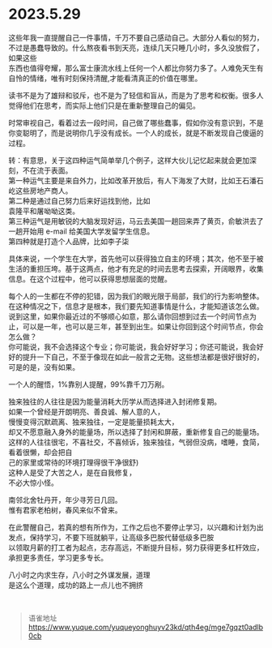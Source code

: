 # 2023.5.29
这些年我一直提醒自己一件事情，千万不要自己感动自己。大部分人看似的努力，不过是愚蠢导致的。什么熬夜看书到天亮，连续几天只睡几小时，多久没放假了，如果这些  
东西也值得夸耀，那么富士康流水线上任何一个人都比你努力多了。人难免天生有自怜的情绪，唯有时刻保持清醒,才能看清真正的价值在哪里。

读书不是为了雄辩和驳斥，也不是为了轻信和盲从，而是为了思考和权衡。很多人觉得他们在思考，而实际上他们只是在重新整理自己的偏见。

时常审视自己，看着过去一段时间，自己做了哪些蠢事，假如你没有意识到，不是你变聪明了，而是说明你几乎没有成长。一个人的成长，就是不断发现自己傻逼的过程。

转：有意思，关于这四种运气简单举几个例子，这样大伙儿记忆起来就会更加深刻，不在流于表面。  
第一种运气主要是来自外力，比如改革开放后，有人下海发了大财，比如王石潘石屹这些房地产商人。  
第二种是通过自己努力后来好运找到他，比如  
袁隆平和屠呦呦这类。  
第三种运气是用敏锐的大脑发现好运，马云去美国一趟回来弄了黄页，俞敏洪去了一趟开始用 e-mail 给美国大学发留学生信息。  
第四种就是打造个人品牌，比如李子柒

具体来说，一个学生在大学，首先他可以获得独立自主的环境；其次，他不至于被生活的重担压垮。基于这两点，他才有充足的时间去思考去探索，开阔眼界，收集信息。在这个过程中，他可以获得思想层面的觉醒。

每个人的一生都在不停的犯错，因为我们的眼光限于局部，我们的行为影响整体。在这种情况之下，信息才是根本，我们要先知道事情是什么，才能知道该怎么做。  
说到这里，如果你最近过的不够顺心如意，那么请你回想到过去一个时间节点为止，可以是一年，也可以是三年，甚至到出生。如果让你回到这个时间节点，你会怎么做？  
你可能说，我不会选择这个专业；你可能说，我会好好学习；你还可能说，我会好好的提升一下自己，不至于像现在如此一般言之无物。这些想法都是很好很好的，可是的是，没有如果。

一个人的醒悟，1%靠别人提醒，99%靠千刀万剐。

独来独往的人往往是因为能量消耗大历学从而选择进入封闭修复期。  
如果一个曾经是开朗明亮、善良诚、解人意的人，  
慢慢变得沉默疏离、独来独往，一定是能量损耗太大，  
却又不愿意融入身外的能量场，所以选择了封闲和屏蔽，重新修复自己的能量场。  
这样的人往往很宅，不喜社交，不喜倾诉，独来独往，气弱但没病，嗜睡，食简，看着很懒，却会把自  
己的家里或常待的环境打理得很干净很舒)  
这种人是受了大苦之人，是在自我修复，  
不必大惊小怪。

南邻北舍牡丹开，年少寻芳日几回。  
惟有君家老柏树，春风来似不曾来。

在此警醒自己，若真的想有所作为，工作之后也不要停止学习，以兴趣和计划为出发点，保持学习，不要下班就躺平，让高级多巴胺代替低级多巴胺  
以领取月薪的打工者为起点，志存高远，不断提升目标，努力获得更多杠杆效应，承担更多责任，学习更多专长。

八小时之内求生存，八小时之外谋发展，道理  
是这么个道理，成功的路上一点儿也不拥挤

<br>
  
> 语雀地址 https://www.yuque.com/yuqueyonghuyv23kd/qth4eg/mge7gqzt0adlb0cb